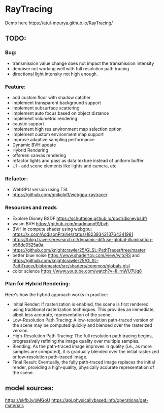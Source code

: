 # RayTracing

Demo here https://atul-mourya.github.io/RayTracing/


## TODO:

### Bug:
- transmission value change does not impact the transmission intensity
- denoiser not working well with full resolution path tracing
- directional light intensity not high enough.


### Feature:

- add custom floor with shadow catcher
- implement transparent background support
- implement subsurface scattering
- implement auto focus based on object distance
- implement volumetric rendering
- caustic support
- implement high res environment map selection option
- implement custom environment map support
- improve adaptive sampling performance
- Dynamic BVH update
- Hybrid Rendering
- offsreen canvas rendering
- refactor lights and pass as data texture instead of uniform buffer
- UI - add scene elements like lights and camera, etc

### Refactor:
- WebGPU version using TSL 
- https://github.com/gnikoloff/webgpu-raytracer

### Resources and reads
- Explore Disney BSDF  https://schuttejoe.github.io/post/disneybsdf/
- wasm BVH https://github.com/madmann91/bvh
- BVH in compute shader using webgpu: https://x.com/AddisonPrairie/status/1823934213764341981
- https://blog.traverseresearch.nl/dynamic-diffuse-global-illumination-b56dc0525a0a
- https://github.com/knightcrawler25/GLSL-PathTracer/tree/master
- better blue noise https://www.shadertoy.com/view/wltcRS and https://github.com/knightcrawler25/GLSL-PathTracer/blob/master/src/shaders/common/globals.glsl
- color science https://www.youtube.com/watch?v=II_rnWU7Uq8

### Plan for Hybrid Rendering:
Here's how the hybrid approach works in practice:

- Initial Render: If rasterization is enabled, the scene is first rendered using traditional rasterization techniques. This provides an immediate, albeit less accurate, representation of the scene.
- Low-Resolution Path Tracing: A low-resolution path-traced version of the scene may be computed quickly and blended over the rasterized version.
- High-Resolution Path Tracing: The full resolution path tracing begins, progressively refining the image quality over multiple samples.
- Blending: As the path-traced image improves in quality (i.e., as more samples are computed), it is gradually blended over the initial rasterized or low-resolution path-traced image.
- Final Result: Eventually, the fully path-traced image replaces the initial render, providing a high-quality, physically accurate representation of the scene.




## model sources:
https://skfb.ly/oMGoU
https://api.physicallybased.info/operations/get-materials